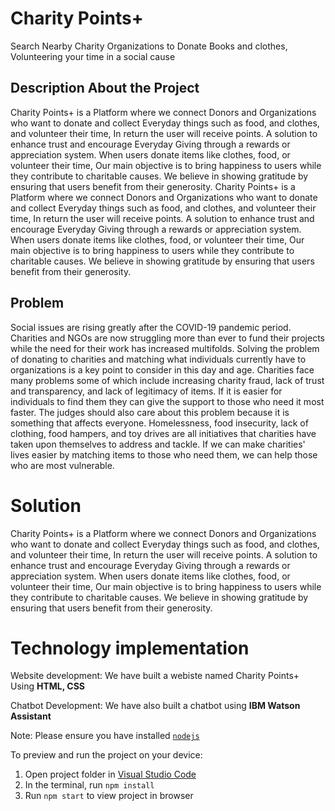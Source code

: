  
  # Charity Points+

Search Nearby Charity Organizations to Donate Books and clothes, Volunteering your time in a social cause 
## Description About the Project
Charity Points+ is a Platform where we connect Donors and Organizations who want to donate and collect Everyday things such as food, and clothes, and volunteer their time, In return the user will receive points. A solution to enhance trust and encourage Everyday Giving through a rewards or appreciation system. When users donate items like clothes, food, or volunteer their time, Our main objective is to bring happiness to users while they contribute to charitable causes. We believe in showing gratitude by ensuring that users benefit from their generosity.
Charity Points+ is a Platform where we connect Donors and Organizations who want to donate and collect Everyday things such as food, and clothes, and volunteer their time, In return the user will receive points. A solution to enhance trust and encourage Everyday Giving through a rewards or appreciation system. When users donate items like clothes, food, or volunteer their time, Our main objective is to bring happiness to users while they contribute to charitable causes. We believe in showing gratitude by ensuring that users benefit from their generosity.

## Problem 
Social issues are rising greatly after the COVID-19 pandemic period. Charities and NGOs are now struggling more than ever to fund their projects while the need for their work has increased multifolds. Solving the problem of donating to charities and matching what individuals currently have to organizations is a key point to consider in this day and age.
Charities face many problems some of which include increasing charity fraud, lack of trust and transparency, and lack of legitimacy of items. If it is easier for individuals to find them they can give the support to those who need it most faster. The judges should also care about this problem because it is something that affects everyone. Homelessness, food insecurity, lack of clothing, food hampers, and toy drives are all initiatives that charities have taken upon themselves to address and tackle. If we can make charities' lives easier by matching items to those who need them, we can help those who are most vulnerable.

# Solution 
Charity Points+ is a Platform where we connect Donors and Organizations who want to donate and collect Everyday things such as food, and clothes, and volunteer their time, In return the user will receive points. A solution to enhance trust and encourage Everyday Giving through a rewards or appreciation system. When users donate items like clothes, food, or volunteer their time, Our main objective is to bring happiness to users while they contribute to charitable causes. We believe in showing gratitude by ensuring that users benefit from their generosity.

# Technology implementation
Website development:   We have built a webiste named Charity Points+  Using **HTML, CSS**


Chatbot Development:   We have also built a chatbot using **IBM Watson Assistant**

  Note: Please ensure you have installed <code><a href="https://nodejs.org/en/download/">nodejs</a></code>

  To preview and run the project on your device:
  1) Open project folder in <a href="https://code.visualstudio.com/download">Visual Studio Code</a>
  2) In the terminal, run `npm install`
  3) Run `npm start` to view project in browser
  
